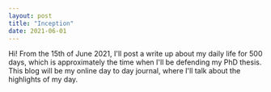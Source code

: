```yaml
---
layout: post
title: "Inception"
date: 2021-06-01
---
```


Hi! From the 15th of June 2021, I'll post a write up about my daily life for 500 days, which is approximately the time when I'll be defending my PhD thesis. 
This blog will be my online day to day journal, where I'll talk about the highlights of my day. 
